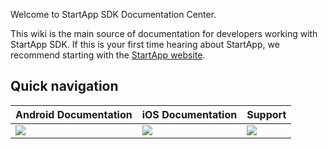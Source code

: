 Welcome to StartApp SDK Documentation Center.

This wiki is the main source of documentation for developers working with StartApp SDK. If this is your first time hearing about StartApp, we recommend starting with the [StartApp website](http://startapp.com/).

## Quick navigation

| Android Documentation   |  iOS Documentation   | Support                       
|---|---|---
| [<img src="https://raw.githubusercontent.com/wiki/StartApp-SDK/Documentation/images/android-icon.png">](Android-InApp-Documentation) | [<img src="https://raw.githubusercontent.com/wiki/StartApp-SDK/Documentation/images/ios-icon.png">](https://github.com/StartApp-SDK/StartApp-InApp-iOS-Example-App/wiki/iOS-InApp-Documentation)| [<img src="https://raw.githubusercontent.com/wiki/StartApp-SDK/Documentation/images/support-icon.png" >](https://support.startapp.com/home) 
